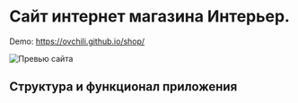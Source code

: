 # Сайт интернет магазина Интерьер. 

Demo: https://ovchili.github.io/shop/

![Превью сайта](https://github.com/ovchili/shop/assets/111198509/a6cfbb1b-10a1-4a50-8c49-145788f784d6)

## Структура и функционал приложения

